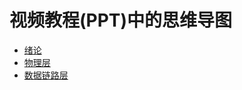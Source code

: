 # 视频教程(PPT)中的思维导图

+ [绪论](CN_0_Introduction)
+ [物理层](CN_1_PhysicalLayer)
+ [数据链路层](CN_2_DataLinkLayer)
